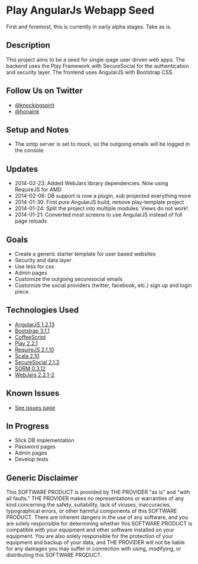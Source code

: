 # Play AngularJs Webapp Seed

First and foremost, this is currently in early alpha stages. Take as is.

## Description

This project aims to be a seed for single-page user driven web apps.
The backend uses the Play Framework with SecureSocial for the authentication and security layer.
The frontend uses AngularJS with Bootstrap CSS.

## Follow Us on Twitter

- [@knockingspirit](http://twitter.com/knockingspirit)
- [@honaink](https://twitter.com/honaink)

## Setup and Notes

- The smtp server is set to mock, so the outgoing emails will be logged in the console

## Updates

- 2014-02-23: Added WebJars library dependencies. Now using RequireJS for AMD
- 2014-02-06: DB support is now a plugin, sub projected everything more
- 2014-01-30: First pure AngularJS build, remove play-template project
- 2014-01-24: Split the project into multiple modules. Views do not work!
- 2014-01-21: Converted most screens to use AngularJS instead of full page reloads

## Goals

- Create a generic starter template for user based websites
- Security and data layer
- Use less for css
- Admin pages
- Customize the outgoing securesocial emails
- Customize the social providers (twitter, facebook, etc.) sign up and login piece.

## Technologies Used

- [AngularJS 1.2.13](http://angularjs.org)
- [Bootstrap 3.1.1](http://getbootstrap.com)
- [CoffeeScript](http://coffeescript.org)
- [Play 2.2.1](http://www.playframework.com)
- [RequireJS 2.1.10](http://requirejs.org)
- [Scala 2.10](http://www.scala-lang.org)
- [SecureSocial 2.1.3](https://github.com/jaliss/securesocial)
- [SORM 0.3.12](https://github.com/sorm/sorm)
- [WebJars 2.2.1-2](http://www.webjars.org)

## Known Issues

- [See issues page](https://github.com/knockingspirit/paws/issues)

## In Progress

- Slick DB implementation
- Password pages
- Admin pages
- Develop tests

## Generic Disclaimer

This SOFTWARE PRODUCT is provided by THE PROVIDER "as is" and "with all faults." THE PROVIDER makes no representations or warranties of any kind concerning the safety, suitability, lack of viruses, inaccuracies, typographical errors, or other harmful components of this SOFTWARE PRODUCT. There are inherent dangers in the use of any software, and you are solely responsible for determining whether this SOFTWARE PRODUCT is compatible with your equipment and other software installed on your equipment. You are also solely responsible for the protection of your equipment and backup of your data, and THE PROVIDER will not be liable for any damages you may suffer in connection with using, modifying, or distributing this SOFTWARE PRODUCT.
